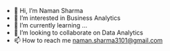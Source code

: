 - 👋 Hi, I’m Naman Sharma
- 👀 I’m interested in Business Analytics
- 🌱 I’m currently learning ...
- 💞️ I’m looking to collaborate on Data Analytics
- 📫 How to reach me naman.sharma3101@gmail.com

<!---
naman3101/naman3101 is a ✨ special ✨ repository because its `README.md` (this file) appears on your GitHub profile.
You can click the Preview link to take a look at your changes.
--->

